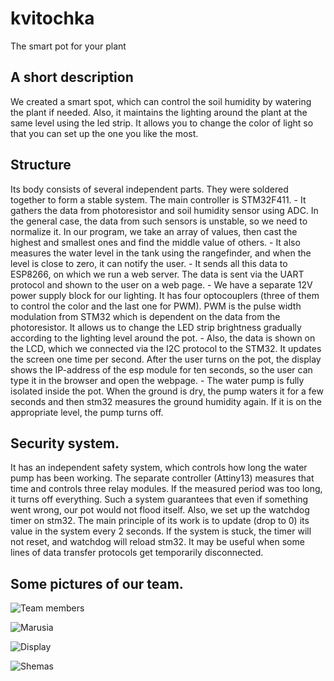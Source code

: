 # kvitochka
The smart pot for your plant

## A short  description
We created a smart spot, which can control the soil humidity by watering the plant if needed. Also, it maintains the lighting around the plant at the same level using the led strip. It allows you to change the color of light so that you can set up the one you like the most.

## Structure
Its body consists of several independent parts. They were soldered together to form a stable system. The main controller is STM32F411.
    - It gathers the data from photoresistor and soil humidity sensor using ADC. In the general case, the data from such sensors is unstable, so we need to normalize it. In our program, we take an array of values, then cast the highest and smallest ones and find the middle value of others.
    - It also measures the water level in the tank using the rangefinder, and when the level is close to zero, it can notify the user.
    - It sends all this data to ESP8266, on which we run a web server. The data is sent via the UART protocol and shown to the user on a web page.
    - We have a separate 12V power supply block for our lighting. It has four optocouplers (three of them to control the color and the last one for PWM). PWM is the pulse width modulation from STM32 which is dependent on the data from the photoresistor. It allows us to change the LED strip brightness gradually according to the lighting level around the pot.
    - Also, the data is shown on the LCD, which we connected via the I2C protocol to the STM32. It updates the screen one time per second. After the user turns on the pot, the display shows the IP-address of the esp module for ten seconds, so the user can type it in the browser and open the webpage.
    - The water pump is fully isolated inside the pot. When the ground is dry, the pump waters it for a few seconds and then stm32 measures the ground humidity again. If it is on the appropriate level, the pump turns off.

## Security system.
It has an independent safety system, which controls how long the water pump has been working. The separate controller (Attiny13) measures that time and controls three relay modules. If the measured period was too long, it turns off everything. Such a system guarantees that even if something went wrong, our pot would not flood itself.
Also, we set up the watchdog timer on stm32. The main principle of its work is to update (drop to 0) its value in the system every 2 seconds. If the system is stuck, the timer will not reset, and watchdog will reload stm32. It may be useful when some lines of data transfer protocols get temporarily disconnected.


## Some pictures of our team.

![Team members](https://i.ibb.co/v3n1vKJ/image.jpg)

![Marusia](https://i.ibb.co/TBt0T03/1.jpg)

![Display](https://i.ibb.co/xmZVWZw/2.jpg)

![Shemas](https://i.ibb.co/0CfDMM1/3.jpg)
